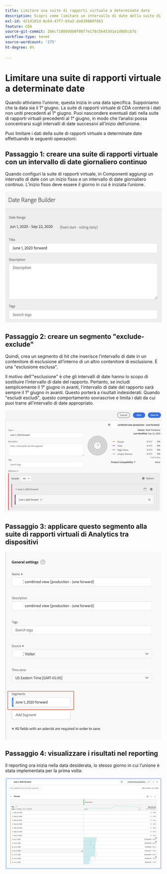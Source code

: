 ```yaml
---
title: Limitare una suite di rapporti virtuale a determinate date
description: Scopri come limitare un intervallo di date della suite di rapporti virtuali in modo che si concentri solo sui dati uniti.
exl-id: 421d101d-8c64-47f7-b5a2-da039889f663
feature: CDA
source-git-commit: 266cf18050d60f08f7e170c56453d1e1d805cb7b
workflow-type: tm+mt
source-wordcount: '275'
ht-degree: 0%

---
```


# Limitare una suite di rapporti virtuale a determinate date

Quando attiviamo l’unione, questa inizia in una data specifica. Supponiamo che la data sia il 1° giugno. La suite di rapporti virtuale di CDA conterrà i dati non uniti precedenti al 1° giugno. Puoi nascondere eventuali dati nella suite di rapporti virtuali precedenti al 1° giugno, in modo che l’analisi possa concentrarsi sugli intervalli di date successivi all’inizio dell’unione.

Puoi limitare i dati della suite di rapporti virtuale a determinate date effettuando le seguenti operazioni:

## Passaggio 1: creare una suite di rapporti virtuale con un intervallo di date giornaliero continuo

Quando configuri la suite di rapporti virtuale, in Componenti aggiungi un intervallo di date con un inizio fisso e un intervallo di date giornaliero continuo. L’inizio fisso deve essere il giorno in cui è iniziata l’unione.

![](assets/rolling-daily.png)

## Passaggio 2: creare un segmento &quot;exclude-exclude&quot;

Quindi, crea un segmento di hit che inserisce l’intervallo di date in un contenitore di esclusione all’interno di un altro contenitore di esclusione. È una &quot;esclusione esclusa&quot;.

Il motivo dell’&quot;esclusione&quot; è che gli intervalli di date hanno lo scopo di sostituire l’intervallo di date del rapporto. Pertanto, se includi semplicemente il 1° giugno in avanti, l’intervallo di date del rapporto sarà sempre il 1° giugno in avanti. Questo porterà a risultati indesiderati. Quando &quot;escludi escludi&quot;, questo comportamento sovrascrive e limita i dati da cui puoi trarre all’intervallo di date appropriato.

![](assets/exclude-exclude.png)

## Passaggio 3: applicare questo segmento alla suite di rapporti virtuali di Analytics tra dispositivi

![](assets/apply-segment.png)

## Passaggio 4: visualizzare i risultati nel reporting

Il reporting ora inizia nella data desiderata, lo stesso giorno in cui l’unione è stata implementata per la prima volta:

![](assets/report-limited-dates.png)

